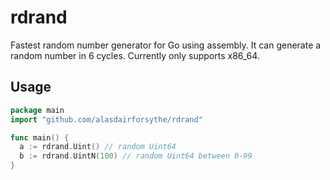 # rdrand
Fastest random number generator for Go using assembly. It can generate a random number in 6 cycles. Currently only supports x86_64.

## Usage
```go
package main
import "github.com/alasdairforsythe/rdrand"

func main() {
  a := rdrand.Uint() // random Uint64
  b := rdrand.UintN(100) // random Uint64 between 0-99
}
```
